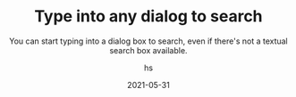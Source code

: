 ---
date: 2021-05-31
title: Type into any dialog to search
technologies: [java]
topics: [gettingstarted, interface, settings, tricks]
author: hs
subtitle: You can start typing into a dialog box to search, even if there's not a textual search box available. 
thumbnail: ./thumbnail.png
cardThumbnail: ./card.png
shortVideo:
  poster: ./tip.png
  url: https://youtu.be/dFGnL60u5_w
seealso:
  - title: (video) Navigation in IntelliJ IDEA
    href: https://www.youtube.com/watch?v=1UHsJyCq1SU
  - title: (video) Editor Tips and Tricks in IntelliJ IDEA
    href: https://www.youtube.com/watch?v=JEpeHNsWIMk
leadin: |
  You can filter dialogs in IntelliJ IDEA by typing your search directly in. For example, you can filter the Recent Files dialog - **⌘⇧E** (macOS), **Ctrl**+**Shift**+**E** (Windows/Linux) - to just the Maven Window, or you can filter the Project window - **⌘1** (macOS), **Ctrl**+**1** (Windows/Linux) - to find a file.  

  Try searching in any dialog in IntelliJ IDEA to filter your results to just the ones you're interested in.

---